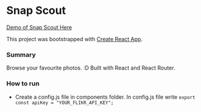  # Snap Scout
[Demo of Snap Scout Here](https://yog9.github.io/SnapScout/)

This project was bootstrapped with [Create React App](https://github.com/facebook/create-react-app).

### Summary
 Browse your favourite photos. :D
 Built with React and React Router.
 
 ### How to run 
  * Create a config.js file in components folder. In config.js file write
  `export const apiKey = "YOUR_FLIKR_API_KEY";`
  
